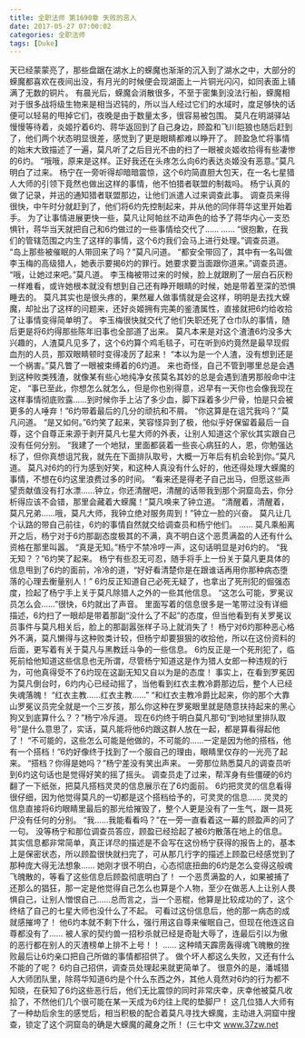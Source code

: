 ```yaml
---
title: 全职法师 第1690章 失败的恶人
date: 2017-05-27 07:00:02
categories: 全职法师
tags: [Duke]
---
```


天已经蒙蒙亮了，那些盘踞在湖水上的蝾魔也渐渐的沉入到了湖水之中，大部分的蝾魔都喜欢在夜间出没，有月光的时候便会现湖面上一片铜光闪闪，如同表面上铺满了无数的铜片。
有晨光后，蝾魔会消散很多，不至于密集到没法行船，蝾魔相对于很多战将级生物来是相当迟钝的，所以当人经过它们的水域时，度足够快的话便可以轻易的甩掉它们，夜晚是由于数量太多，很容易被包围。
莫凡在明湖驿站慢慢等待着，炎姬拧着6灼、蒋华返回到了自己身边，顾盈和飞川皑狼也随后赶到了，他们两个状态明显很差，感觉到了更是眼睛都难以睁开了。
顾盈急忙将事情的始末大致描述了一遍，莫凡听了之后目光不由的扫了一眼被炎姬收拾得有些凄惨的6灼。
“哦哦，原来是这样。正好我还在头疼怎么向6灼表达炎姬没有恶意。”莫凡明白了过来。
杨宁在一旁听得却暗暗震惊，这个6灼简直胆大包天，在一名七星猎人大师的引领下竟然也做出这样的事情，他不怕猎者联盟的制裁吗。
杨宁认真的做了记录，并迅的通知猎者联盟那边，让他们派遣人过来调查此事。
调查员来得很快，中午时分就赶到了，他们将6灼先控制起来，并从他的同伴蒋华这里开始着手。
为了让事情进展更快一些，莫凡让阿帕丝不动声色的给予了蒋华内心一支恐惧针，蒋华当天就把自己和6灼做过的一些事情给交代了……
……
“很抱歉，在我们的管辖范围之内生了这样的事情，这个6灼我们会马上进行处理。”调查员道。
“岛上那些被催眠的人带回来了吗？”莫凡问道。
“都安全带回了，其中有一名叫做李玉梅的高级猎人，她表示要揭6灼的罪行。她要求要当面跟你道来。”调查员道。
“哦，让她过来吧。”莫凡道。
李玉梅被带过来的时候，脸上就跟刷了一层白石灰粉一样难看，或许她根本就没有想到自己还有睁开眼睛的时候，她是带着至深的恐惧睡去的。
莫凡其实也是很头疼的，果然雇人做事情就是会这样，明明是去找大蝾魔，却扯出了这样的问题来，还好炎姬拥有完美的鉴渣属性，直接就把6灼给收拾了让事情变得简单明了。
李玉梅很快就交代了他们失职还死了仓巾队的事情，随后更是将6灼得那些陈年旧事也全部道了出来。
莫凡本来是对这个渣渣6灼没多大兴趣的，人渣莫凡见多了，这个6灼算个鸡毛毯子，可在听到6灼竟然是最早现假血剂的人员，那双眼睛顿时变得凌厉了起来！
“本以为是一个人渣，没有想到还是一个祸害。”莫凡瞥了一眼被束缚着的6灼道。
来也奇怪，自己不管到哪里总是会遇到这种败类残渣，就像某有些心地纯净女孩莫名其妙的总是会遇到渣男那般命中注定，
“事已至此，你想怎么就怎么，但是你也别得意，迟早有一天你也会像我现在这样事情彻底败露……到时候你手上沾了多少血，脚下踩着多少尸骨，怕是只会被更多的人唾弃！”6灼带着最后的几分的顽抗和不屑。
“你这算是在诅咒我吗？”莫凡问道。
“是又如何。”6灼笑了起来，笑容怪异到了极，他似乎好保留着最后一自尊，这个自尊正来源于剥开莫凡七星大师的外表，让别人知道这个家伙其实跟自己没有任何分别。
“我建了一个地狱，里面都装着一些丧心病狂的人，恩，你勉强达标了，但你真想诅咒我，就先在下面排队取号，大概一万年后有机会轮到你。”莫凡道。
莫凡对6灼的行为感到好笑，和这种人真没有什么好的，他还得处理大蝾魔的事情，不想在6灼这里浪费过多的时间。
“看来还是得老子自己出马，但愿这些声望贡献值没有打水漂……钟立，你还清醒吧，清醒的话带我到那个洞窟岛去，你分析得应该不会错，那里会藏着大蝾魔！”莫凡唤来了钟立道。
“清醒着，清醒着，莫凡兄弟……哦，莫凡大师，我钟立绝对服务周到！”钟立一脸的兴奋。
莫凡让几个认路的带自己前往，6灼的事情自然就交给调查员和杨宁他们。
……
莫凡乘船离开之后，杨宁对于6灼那副态度极其的不满，真不明白这个恶贯满盈的人还有什么资格在那里叫嚣。
“真是无知。”杨宁不禁冷哼一声，这句话明显是对6灼的。
“我无知？？”6灼笑了起来。
杨宁有些忍无可忍，随手将手上一份关于莫凡更具体的信息甩到了6灼的面前，冷冷的道，“好好看清楚你是在跟谁话再用你那种病态堕落的心理去衡量别人！”
6灼反正知道自己必死无疑了，也拿出了死刑犯的倔强态度，捡起了杨宁手上关于莫凡除猎人之外的一些其他信息。
“这怎么可能，罗冕议员怎么会……”很快，6灼就出了声音。
里面写着的信息很多是一笔带过没有详细描述，6灼扫了一眼却是带着那副“没什么了不起”的态度，但当他看到有关罗冕议员事件与莫凡相关后，脸上的那副嚣张样子马上就消失了！
杨宁对6灼那种恶心格外不满，莫凡懒得与这种败类计较，但杨宁却要狠狠的收拾他，所以在这份资料的后面，更写着有关于莫凡与黑教廷斗争的一些信息。
6灼反正是一个死刑犯了，临死前给他知道这些信息也无所谓，尽管杨宁知道这是作为猎人女郎一种违规的行为，可他真得受不了6灼现在这副无知又自以为是的态度！
事实上，在看到罗冕因为莫凡倒台时，6灼内心已经动摇了，当他看到红衣主教冷爵那边后，整个人已经失魂落魄！
“红衣主教……红衣主教……”
“和红衣主教冷爵比起来，你的那个大靠山罗冕议员完全就是一个三岁孩，那么你这种在罗冕眼里就是随意扶持起来的黑心狗又到底算什么？？”杨宁冷斥道。
现在6灼终于明白莫凡那句“到地狱里排队取号”是什么意思了，实话，莫凡能将他6灼跟这群人放在一起，都是算看得起他了！
“不可能的，这些怎么可能是他做的，不可能的……一定是因为他的搭档，他有一个搭档！”6灼好像终于找到了一个服自己的理由，眼睛里仅存的一光亮了起来。
“搭档？你得是她吗？”杨宁差没有笑出声来。
一旁那位熟悉莫凡的调查员听到6灼这句话也是觉得好笑的摇了摇头。
调查员走了过来，帮浑身有些僵硬的6灼翻了一下纸张，把莫凡搭档灵灵的信息展示在了6灼面前。
6灼把灵灵的信息看得很仔细，因为他觉得莫凡的一切都是这个搭档给予的，可灵灵的信息……
灵灵的信息直接将6灼眼睛里最后的那光给摧毁了，整个人更是没有了一生气，跟一具死尸没有任何的分别。
“我……我能看看吗？”在一旁一直看着这一幕的顾盈声的问了一句。
没等杨宁和那位调查员答应，顾盈已经拾起了被6灼散落在地上的信息。
其实信息都非常简单，真正详尽的描述是不会写在这份杨宁获得的报告上的，基本上是保密状态，所以顾盈很快就扫完了，可从那几行字的描述上顾盈已经感觉到了那种庞大得无法想象……
她刚才很不明白，心态彻底扭曲的6灼是怎么变得这般魂飞魄散的，等看了这些信息后顾盈彻底明白了！
一个恶贯满盈的人，如果被捕了还那么的猖狂，那一定是他觉得自己怎么也算是个人物，至少在做恶人上让别人畏惧自己，让别人憎恨自己……总而言之，当一个恶棍，他算是比较成功的了，这个终结了自己的七星大师也没什么了不起。
可看过这份信息后，他的那一病态的成就感摧垮了！
他6灼本就不剩下什么，强行用这自尊来催眠自己，但现在他连这自尊都没有了……
被人家的契约兽一招秒杀就已经是奇耻大辱了，连最后引以为傲的恶行都在别人的灭渣榜单上排不上号！！
……
这种晴天霹雳轰得魂飞魄散的挫败最后让6灼亲口把自己所做的事情都招供了。
做个坏人都这么失败，又还有什么不能的了呢？
6灼自己招供，调查员处理起来就更简单了。
很意外的是，潘城猎人大师团队里，除蒋华知道6灼是个什么东西之外，其他人竟然对6灼的行为都不知晓，在获知了6灼这些恶行后，他们无比震惊的同时非常庆幸，庆幸他被莫凡收拾了，不然他们几个很可能在某一天成为6灼往上爬的垫脚尸！
这几位猎人大师有了一种劫后余生的感觉后，相当积极的配合着莫凡寻找大蝾魔，主动进入洞窟中搜查，锁定了这个洞窟岛的确是大蝾魔的藏身之所！
(三七中文 www.37zw.net